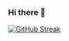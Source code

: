 ### Hi there 👋

[![GitHub Streak](http://github-readme-streak-stats.herokuapp.com?user=AdamMusa&theme=highcontrast)](https://git.io/streak-stats)

